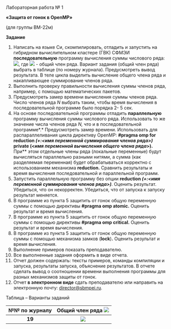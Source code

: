 ﻿Лабораторная работа № 1

**«Защита от гонок в OpenMP»** 

(для группы ВМ-22м)

**Задание**

1. Написать на языке Си, скомпилировать, отладить и запустить на гибридном вычислительном кластере (ГВК) СФМЭИ **последовательную** программу вычисления суммы числового ряда: ![](Aspose.Words.ef2d9e9c-ec6a-45db-b51c-4511ddbb71a2.001.png), где ![](Aspose.Words.ef2d9e9c-ec6a-45db-b51c-4511ddbb71a2.002.png) - общий член ряда. Вариант задания (общий член ряда) выбрать в таблице (по номеру журнала). Предусмотреть вывод результата. В теле цикла выделить вычисление общего члена ряда и накапливающее суммирование членов ряда.
1. Выполнить проверку правильности вычисления суммы членов ряда, например, с помощью математических пакетов.
1. Предусмотреть замер времени вычисления суммы членов ряда. Число членов ряда *N* выбрать таким, чтобы время вычисления в последовательной программе было порядка 2- 5 сек.
1. На основе последовательной программы отладить **параллельную** программу вычисления суммы числового ряда. Использовать то же значение числа членов ряда *N,* что и в последовательной программе*.* Предусмотреть замер времени. Использовать для распараллеливания цикла директиву OpenMP: **#pragma omp for reduction *(+:<имя переменной суммирования членов ряда>)* private (<*имя переменной вычисления общего члена ряда*>).** При** этом отдельные члены ряда (локальные переменные) будут вычисляться параллельно разными нитями, а сумма (как разделяемая переменная) будет обрабатываться корректно с использованием механизма **reduction.** Сравнить результаты и время вычисления последовательной и параллельной программ.
1. Запустить параллельную программу без опции **reduction *(+:<имя переменной суммирования членов ряда>)***. Оценить результат. Убедиться, что он некорректен. Убедиться, что от запуска к запуску результат меняется.
1. В программе из пункта 5 защитить от гонок общую переменную суммы с помощью директивы **#pragma omp atomic.** Оценить результат и время вычисления.
1. В программе из пункта 5 защитить от гонок общую переменную суммы с помощью директивы **#pragma omp critical.** Оценить результат и время вычисления.
1. В программе из пункта 5 защитить от гонок общую переменную суммы с помощью механизма замков (**lock**)**.** Оценить результат и время вычисления.
1. Выполнение примеров показать преподавателю.
1. Все выполненные задания оформить в виде отчета. 
1. Отчет должен содержать: тексты примеров, команды компиляции и запуска, результаты запуска, объяснение результатов. В отчете сделать вывод о соотношении времени выполнения программы для разных механизмов защиты от гонок.
1. Отчет **в электронном виде** сдать преподавателю или направить на электронную почту: [director@sbmpei.ru]().



Таблица – Варианты заданий

|№№ по журналу |Общий член ряда ![](Aspose.Words.ef2d9e9c-ec6a-45db-b51c-4511ddbb71a2.002.png)|
| :-: | :-: |
|**19**|![](Aspose.Words.ef2d9e9c-ec6a-45db-b51c-4511ddbb71a2.003.png)|


